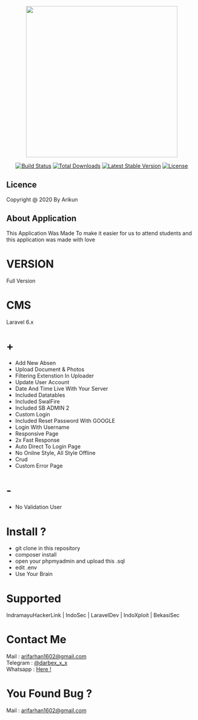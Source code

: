 <p align="center"><img src="https://res.cloudinary.com/dtfbvvkyp/image/upload/v1566331377/laravel-logolockup-cmyk-red.svg" width="400"></p>

<p align="center">
<a href="https://travis-ci.org/laravel/framework"><img src="https://travis-ci.org/laravel/framework.svg" alt="Build Status"></a>
<a href="https://packagist.org/packages/laravel/framework"><img src="https://poser.pugx.org/laravel/framework/d/total.svg" alt="Total Downloads"></a>
<a href="https://packagist.org/packages/laravel/framework"><img src="https://poser.pugx.org/laravel/framework/v/stable.svg" alt="Latest Stable Version"></a>
<a href="https://packagist.org/packages/laravel/framework"><img src="https://poser.pugx.org/laravel/framework/license.svg" alt="License"></a>
</p>

## Licence

Copyright @ 2020 By Arikun

## About Application

This Application Was Made To make it easier for us to attend students and this application was made with love

# VERSION
Full Version

# CMS 
Laravel 6.x

# + 
- Add New Absen
- Upload Document & Photos
- Filtering Extenstion In Uploader
- Update User Account
- Date And Time Live With Your Server
- Included Datatables
- Included SwalFire
- Included SB ADMIN 2
- Custom Login
- Included Reset Password With GOOGLE
- Login With Username
- Responsive Page
- 2x Fast Response
- Auto Direct To Login Page
- No Onilne Style, All Style Offline
- Crud
- Custom Error Page

# -
- No Validation User

# Install ? 

- git clone in this repository 
- composer install
- open your phpmyadmin and upload this .sql
- edit .env 
- Use Your Brain


# Supported 

IndramayuHackerLink | IndoSec | LaravelDev | IndoXploit | BekasiSec 

# Contact Me 

Mail : <a href="mailto:arifarhan1602@gmail.com"> arifarhan1602@gmail.com </a> <br>
Telegram : <a href="https://t.me/darbex_x_X"> @darbex_x_x </a> <br>
Whatsapp : <a href="https://wa.me/+6285722537116"> Here ! </a> <br>

# You Found Bug ? 

Mail : <a href="mailto:arifarhan1602@gmail.com"> arifarhan1602@gmail.com </a>
